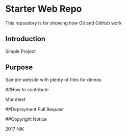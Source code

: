 # Starter Web Repo

This repository is for showing how Git and GitHub work

## Introduction
Simple Project

## Purpose

Sample website with plenty of files for demos

##How to contribute

Mor etext

##Deployment
Pull Requesr

##Copyright Notice 

2017 NIK